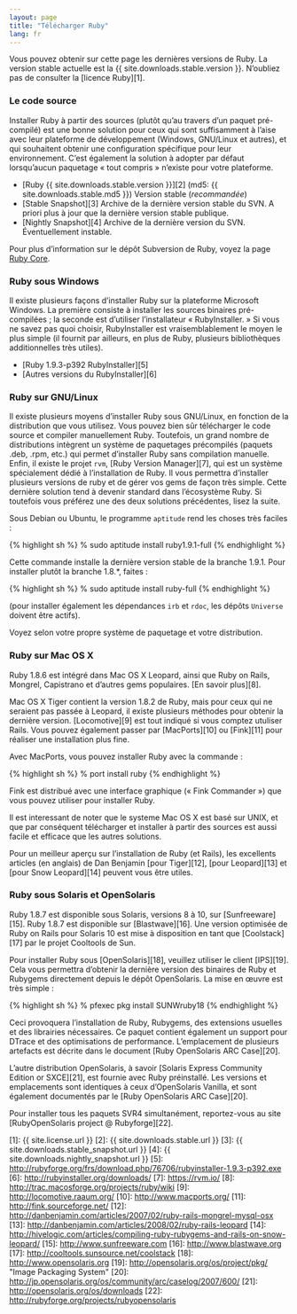 ```yaml
---
layout: page
title: "Télécharger Ruby"
lang: fr
---
```


Vous pouvez obtenir sur cette page les dernières versions de Ruby. La
version stable actuelle est la {{ site.downloads.stable.version }}.
N’oubliez pas de consulter la [licence Ruby][1].

### Le code source

Installer Ruby à partir des sources (plutôt qu’au travers d’un paquet
pré-compilé) est une bonne solution pour ceux qui sont suffisamment à
l’aise avec leur plateforme de développement (Windows, GNU/Linux et
autres), et qui souhaitent obtenir une configuration spécifique pour
leur environnement. C’est également la solution à adopter par défaut
lorsqu’aucun paquetage « tout compris » n’existe pour votre plateforme.

* [Ruby {{ site.downloads.stable.version }}][2]
  (md5:&nbsp;{{ site.downloads.stable.md5 }}) Version stable (*recommandée*)
* [Stable Snapshot][3] Archive de la dernière version stable du SVN. A
  priori plus à jour que la dernière version stable publique.
* [Nightly Snapshot][4] Archive de la dernière version du SVN.
  Éventuellement instable.

Pour plus d’information sur le dépôt Subversion de Ruby, voyez la page
[Ruby Core](/fr/community/ruby-core/).

### Ruby sous Windows

Il existe plusieurs façons d’installer Ruby sur la plateforme Microsoft
Windows. La première consiste à installer les sources binaires
pré-compilées ; la seconde est d’utiliser l’installateur
« RubyInstaller. » Si vous ne savez pas quoi choisir, RubyInstaller est
vraisemblablement le moyen le plus simple (il fournit par ailleurs, en
plus de Ruby, plusieurs bibliothèques additionnelles très utiles).

* [Ruby 1.9.3-p392 RubyInstaller][5]
* [Autres versions du RubyInstaller][6]

### Ruby sur GNU/Linux

Il existe plusieurs moyens d’installer Ruby sous GNU/Linux, en fonction
de la distribution que vous utilisez. Vous pouvez bien sûr télécharger
le code source et compiler manuellement Ruby. Toutefois, un grand nombre
de distributions intègrent un système de paquetages précompilés (paquets
.deb, .rpm, etc.) qui permet d’installer Ruby sans compilation manuelle.
Enfin, il existe le projet `rvm`, [Ruby Version Manager][7], qui est un
système spécialement dédié à l’installation de Ruby. Il vous permettra
d’installer plusieurs versions de ruby et de gérer vos gems de façon
très simple. Cette dernière solution tend à devenir standard dans
l’écosystème Ruby. Si toutefois vous préférez une des deux solutions
précédentes, lisez la suite.

Sous Debian ou Ubuntu, le programme `aptitude` rend les choses très
faciles :

{% highlight sh %}
% sudo aptitude install ruby1.9.1-full
{% endhighlight %}

Cette commande installe la dernière version stable de la branche 1.9.1.
Pour installer plutôt la branche 1.8.\*, faites :

{% highlight sh %}
% sudo aptitude install ruby-full
{% endhighlight %}

(pour installer également les dépendances `irb` et `rdoc`, les dépôts
`Universe` doivent être actifs).

Voyez selon votre propre système de paquetage et votre distribution.

### Ruby sur Mac OS X

Ruby 1.8.6 est intégré dans Mac OS X Leopard, ainsi que Ruby on Rails,
Mongrel, Capistrano et d’autres gems populaires. [En savoir plus][8].

Mac OS X Tiger contient la version 1.8.2 de Ruby, mais pour ceux qui ne
seraient pas passée à Leopard, il existe plusieurs méthodes pour obtenir
la dernière version. [Locomotive][9] est tout indiqué si vous comptez
utuliser Rails. Vous pouvez également passer par [MacPorts][10] ou
[Fink][11] pour réaliser une installation plus fine.

Avec MacPorts, vous pouvez installer Ruby avec la commande :

{% highlight sh %}
% port install ruby
{% endhighlight %}

Fink est distribué avec une interface graphique (« Fink Commander ») que
vous pouvez utiliser pour installer Ruby.

Il est interessant de noter que le systeme Mac OS X est basé sur UNIX,
et que par conséquent télécharger et installer à partir des sources est
aussi facile et efficace que les autres solutions.

Pour un meilleur aperçu sur l’installation de Ruby (et Rails), les
excellents articles (en anglais) de Dan Benjamin [pour Tiger][12], [pour
Leopard][13] et [pour Snow Leopard][14] peuvent vous être utiles.

### Ruby sous Solaris et OpenSolaris

Ruby 1.8.7 est disponible sous Solaris, versions 8 à 10, sur
[Sunfreeware][15]. Ruby 1.8.7 est disponible sur [Blastwave][16]. Une
version optimisée de Ruby on Rails pour Solaris 10 est mise à
disposition en tant que [Coolstack][17] par le projet Cooltools de Sun.

Pour installer Ruby sous [OpenSolaris][18], veuillez utiliser le client
[IPS][19]. Cela vous permettra d’obtenir la dernière version des
binaires de Ruby et Rubygems directement depuis le dépôt OpenSolaris. La
mise en œuvre est très simple :

{% highlight sh %}
% pfexec pkg install SUNWruby18
{% endhighlight %}

Ceci provoquera l’installation de Ruby, Rubygems, des extensions
usuelles et des librairies nécessaires. Ce paquet contient également un
support pour DTrace et des optimisations de performance. L’emplacement
de plusieurs artefacts est décrite dans le document [Ruby OpenSolaris
ARC Case][20].

L’autre distribution OpenSolaris, à savoir [Solaris Express Community
Edition or SXCE][21], est fournie avec Ruby préinstallé. Les versions et
emplacements sont identiques à ceux d’OpenSolaris Vanilla, et sont
également documentés par le [Ruby OpenSolaris ARC Case][20].

Pour installer tous les paquets SVR4 simultanément, reportez-vous au
site [RubyOpenSolaris project @ Rubyforge][22].



[1]: {{ site.license.url }}
[2]: {{ site.downloads.stable.url }}
[3]: {{ site.downloads.stable_snapshot.url }}
[4]: {{ site.downloads.nightly_snapshot.url }}
[5]: http://rubyforge.org/frs/download.php/76706/rubyinstaller-1.9.3-p392.exe
[6]: http://rubyinstaller.org/downloads/
[7]: https://rvm.io/
[8]: http://trac.macosforge.org/projects/ruby/wiki
[9]: http://locomotive.raaum.org/
[10]: http://www.macports.org/
[11]: http://fink.sourceforge.net/
[12]: http://danbenjamin.com/articles/2007/02/ruby-rails-mongrel-mysql-osx
[13]: http://danbenjamin.com/articles/2008/02/ruby-rails-leopard
[14]: http://hivelogic.com/articles/compiling-ruby-rubygems-and-rails-on-snow-leopard/
[15]: http://www.sunfreeware.com
[16]: http://www.blastwave.org
[17]: http://cooltools.sunsource.net/coolstack
[18]: http://www.opensolaris.org
[19]: http://opensolaris.org/os/project/pkg/ "Image Packaging System"
[20]: http://jp.opensolaris.org/os/community/arc/caselog/2007/600/
[21]: http://opensolaris.org/os/downloads
[22]: http://rubyforge.org/projects/rubyopensolaris
